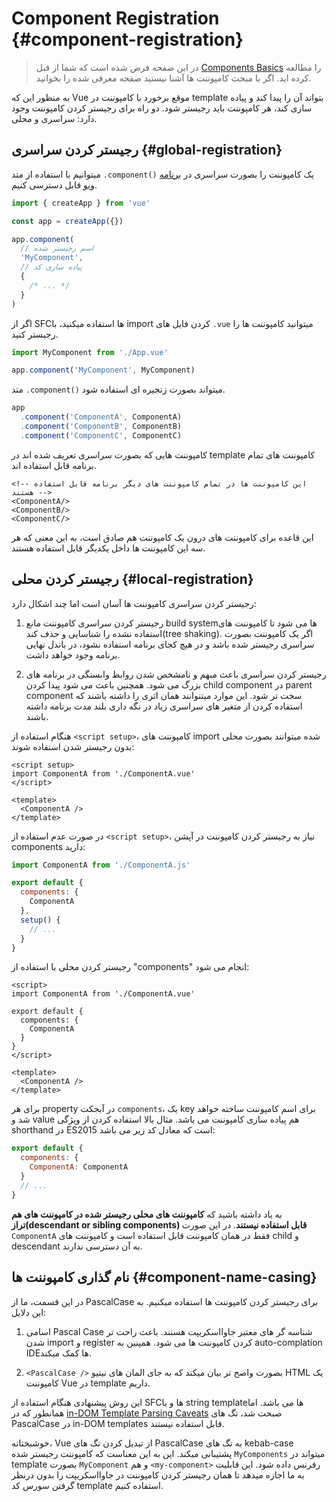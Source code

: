 # Component Registration {#component-registration}

>در این صفحه فرض شده است که شما از قبل [Components Basics](/guide/essentials/component-basics) را مطالعه کرده اید. اگر با مبحث کامپوننت ها آشنا نیستید صفحه معرفی شده را بخوانید.

<VueSchoolLink href="https://vueschool.io/lessons/vue-3-global-vs-local-vue-components" title="Free Vue.js Component Registration Lesson"/>

به منظور این که Vue موقع برخورد با کامپوننت در template بتواند آن را پیدا کند و پیاده سازی کند، هر کامپوننت باید رجیستر شود.
دو راه برای رجیستر کردن کامپوننت وجود دارد: سراسری و محلی.

## رجیستر کردن سراسری {#global-registration}
میتوانیم با استفاده از متد `.component()` یک کامپوننت را بصورت سراسری در
[برنامه ویو](/guide/essentials/application) قابل دسترسی کنیم.


```js
import { createApp } from 'vue'

const app = createApp({})

app.component(
  // اسم رجیستر شده
  'MyComponent',
  // پیاده سازی کد
  {
    /* ... */
  }
)
```

اگر از SFCها استفاده میکنید، با import کردن فایل های `.vue` میتوانید کامپوننت ها را رجیستر کنید.

```js
import MyComponent from './App.vue'

app.component('MyComponent', MyComponent)
```

متد `.component()` میتواند بصورت زنجیره ای استفاده شود.

```js
app
  .component('ComponentA', ComponentA)
  .component('ComponentB', ComponentB)
  .component('ComponentC', ComponentC)
```

کامپوننت هایی که بصورت سراسری تعریف شده اند در template کامپوننت های تمام برنامه قابل استفاده اند.

```vue-html
<!-- این کامپوننت ها در تمام کامپوننت های دیگر برنامه قابل استفاده هستند -->
<ComponentA/>
<ComponentB/>
<ComponentC/>
```

این قاعده برای کامپوننت های درون یک کامپوننت هم صادق است، به این معنی که هر سه این کامپوننت ها داخل یکدیگر قابل استفاده هستند.

## رجیستر کردن محلی {#local-registration}

رجیستر کردن سراسری کامپوننت ها آسان است اما چند اشکال دارد:

1. رجیستر کردن سراسری کامپوننت مانع build systemها می شود تا کامپوننت های استفاده نشده را شناسایی و حذف کند(tree shaking). اگر یک کامپوننت بصورت سراسری رجیستر شده باشد و در هیچ کجای برنامه استفاده نشود، در باندل نهایی برنامه وجود خواهد داشت.

2. رجیستر کردن سراسری باعث مبهم و نامشخص شدن روابط وابستگی در برنامه های بزرگ می شود. همچنین باعث می شود پیدا کردن child component در parent component سخت تر شود.
این موارد میتنوانند همان اثری را داشته باشند که استفاده کردن از متغیر های سراسری زیاد در نگه داری بلند مدت برنامه داشته باشند.

<div class="composition-api">

هنگام استفاده از `<script setup>`، کامپوننت های import شده میتوانند بصورت محلی بدون رجیستر شدن استفاده شوند:

```vue
<script setup>
import ComponentA from './ComponentA.vue'
</script>

<template>
  <ComponentA />
</template>
```

در صورت عدم استفاده از `<script setup>`، نیاز به رجیستر کردن کامپوننت در آپشن components دارید:

```js
import ComponentA from './ComponentA.js'

export default {
  components: {
    ComponentA
  },
  setup() {
    // ...
  }
}
```

</div>
<div class="options-api">

رجیستر کردن محلی با استفاده از "components" انجام می شود:

```vue
<script>
import ComponentA from './ComponentA.vue'

export default {
  components: {
    ComponentA
  }
}
</script>

<template>
  <ComponentA />
</template>
```

</div>

برای هر property در آبجکت `components`، یک key برای اسم کامپوننت ساخته خواهد شد و value هم پیاده سازی کامپوننت می باشد. مثال بالا استفاده کردن از ویژگی shorthand در ES2015 است که معادل کد زیر می باشد:

```js
export default {
  components: {
    ComponentA: ComponentA
  }
  // ...
}
```

 به یاد داشته باشید که **کامپوننت های محلی رجیستر شده در کامپوننت های هم تراز(descendant or sibling components) قابل استفاده نیستند**. در این صورت `ComponentA` فقط در همان کامپوننت قابل استفاده است و کامپوننت های child و descendant به آن دسترسی ندارند.

## نام گذاری کامپوننت ها {#component-name-casing}

در این قسمت، ما از PascalCase برای رجیستر کردن کامپوننت ها استفاده میکنیم. به این دلایل:

1. اسامی Pascal Case شناسه گر های معتبر جاوااسکریپت هستند.
باعث راحت تر شدن import و register کردن کامپوننت ها می شود. همپنین به auto-complation IDEها کمک میکند.

2. `<PascalCase />` بصورت واضح تر بیان میکند که به جای المان های نیتیو HTML یک کامپوننت Vue در template داریم.

این روش پیشنهادی هنگام استفاده از SFCها و یا string templateها می باشد.
اما همانطور که در [in-DOM Template Parsing Caveats](/guide/essentials/component-basics#in-dom-template-parsing-caveats) صبحت شد، تگ های PascalCase در in-DOM templates قابل استفاده نیستند.

خوشبختانه، Vue از تبدیل کردن تگ های PascalCase به تگ های kebab-case پشتیبانی میکند.
این به این معناست که کامپوننت رجیستر شده `MyComponents` میتواند در template بصورت `MyComponent` و هم `<my-component>` رفرنس داده شود.
این قابلیت به ما اجازه میدهد تا همان رجیستر کردن کامپوننت در جاوااسکریپت را بدون درنظر گرفتن سورس کد template استفاده کنیم.

